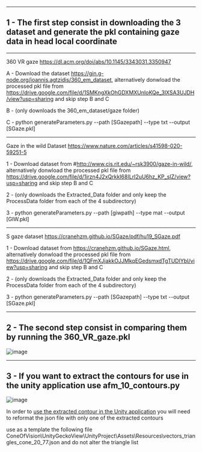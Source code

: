 

-----------
1 - The first step consist in downloading the 3 dataset and generate the pkl containing gaze data in head local coordinate
-----------

-----------
360 VR gaze https://dl.acm.org/doi/abs/10.1145/3343031.3350947


A - Download the dataset https://gin.g-node.org/ioannis.agtzidis/360_em_dataset, alternatively donwload the processed pkl file from https://drive.google.com/file/d/1SMKngXkOhGDXMXUnIoKQe_3lXSA3UJDH/view?usp=sharing and skip step B and C 

B - (only downloads the 360_em_dataset/gaze folder)

C - python generateParameters.py --path [SGazepath] --type txt --output [SGaze.pkl]


------------------------
Gaze in the wild Dataset https://www.nature.com/articles/s41598-020-59251-5


1 - Download dataset from #http://www.cis.rit.edu/~rsk3900/gaze-in-wild/, alternatively donwload the processed pkl file from https://drive.google.com/file/d/1irzn4J2xQrkkI68ILrI2uU6hz_KP_sIZ/view?usp=sharing and skip step B and C 

2 - (only downloads the Extracted_Data folder and only keep the ProcessData folder from each of the 4 subdirectory)

3 - python generateParameters.py --path [giwpath] --type mat --output [GIW.pkl]


--------------------------------
S gaze dataset  https://cranehzm.github.io/SGaze/pdf/hu19_SGaze.pdf


1 - Download dataset from https://cranehzm.github.io/SGaze.html, alternatively donwload the processed pkl file from https://drive.google.com/file/d/1QFmXJjakkOJJMkqEGedsmxdTgTUDIYbI/view?usp=sharing and skip step B and C 

2 - (only downloads the Extracted_Data folder and only keep the ProcessData folder from each of the 4 subdirectory)

3 - python generateParameters.py --path [SGazepath] --type txt --output [SGaze.pkl]


------------------------------------------------------------------------------------------------
2 - The second step consist in comparing them by running the 360_VR_gaze.pkl
------------------------------------------------------------------------------------------------
![image](https://user-images.githubusercontent.com/7544912/178710412-2609ad1f-dbd0-4088-8f68-14601546ffb6.png)

------------------------------------------------------------------------------------------------
3 - If you want to extract the contours for use in the unity application use afm_10_contours.py
------------------------------------------------------------------------------------------------

![image](https://user-images.githubusercontent.com/7544912/178714374-ac665a4d-a1c3-4084-8ed5-8fa388116af3.png)

In order to [use the extracted contour in the Unity application](https://github.com/Collaborative-Immersive-Visual-Toolkit/ConeOfVision/blob/master/UnityGeckoView/README.md#cone-of-vision) you will need to reformat the json file with only one of the extracted contours

use as a template the following file ConeOfVision\UnityGeckoView\UnityProject\Assets\Resources\vectors_triangles_cone_20_77.json and do not alter the triangle list 



